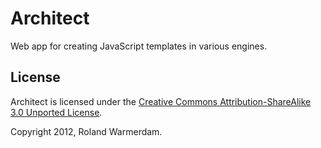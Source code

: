 Architect
=========

Web app for creating JavaScript templates in various engines.


License
-------
Architect is licensed under the [Creative Commons Attribution-ShareAlike 3.0 Unported License](http://creativecommons.org/licenses/by-sa/3.0/).

Copyright 2012, Roland Warmerdam.
